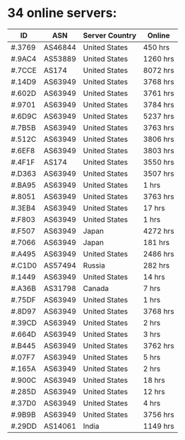 # 34 online servers:

| ID | ASN | Server Country | Online |
| ------ | ------ | ------ | ------ |
| #.3769 | AS46844 | United States | 450 hrs |
| #.9AC4 | AS53889 | United States | 1260 hrs |
| #.7CCE | AS174 | United States | 8072 hrs |
| #.14D9 | AS63949 | United States | 3768 hrs |
| #.602D | AS63949 | United States | 3761 hrs |
| #.9701 | AS63949 | United States | 3784 hrs |
| #.6D9C | AS63949 | United States | 5237 hrs |
| #.7B5B | AS63949 | United States | 3763 hrs |
| #.512C | AS63949 | United States | 3806 hrs |
| #.6EF8 | AS63949 | United States | 3803 hrs |
| #.4F1F | AS174 | United States | 3550 hrs |
| #.D363 | AS63949 | United States | 3507 hrs |
| #.BA95 | AS63949 | United States | 1 hrs |
| #.8051 | AS63949 | United States | 3763 hrs |
| #.3EB4 | AS63949 | United States | 17 hrs |
| #.F803 | AS63949 | United States | 1 hrs |
| #.F507 | AS63949 | Japan | 4272 hrs |
| #.7066 | AS63949 | Japan | 181 hrs |
| #.A495 | AS63949 | United States | 2486 hrs |
| #.C1D0 | AS57494 | Russia | 282 hrs |
| #.1449 | AS63949 | United States | 14 hrs |
| #.A36B | AS31798 | Canada | 7 hrs |
| #.75DF | AS63949 | United States | 1 hrs |
| #.8D97 | AS63949 | United States | 3768 hrs |
| #.39CD | AS63949 | United States | 2 hrs |
| #.664D | AS63949 | United States | 3 hrs |
| #.B445 | AS63949 | United States | 3762 hrs |
| #.07F7 | AS63949 | United States | 5 hrs |
| #.165A | AS63949 | United States | 2 hrs |
| #.900C | AS63949 | United States | 18 hrs |
| #.285D | AS63949 | United States | 12 hrs |
| #.37D0 | AS63949 | United States | 4 hrs |
| #.9B9B | AS63949 | United States | 3756 hrs |
| #.29DD | AS14061 | India | 1149 hrs |

